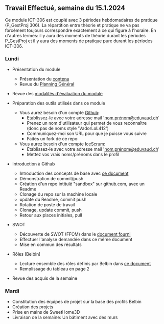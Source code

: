 ## Travail Effectué, semaine du 15.1.2024

Ce module ICT-306 est couplé avec 3 périodes hebdomadaires de pratique (P_GestProj 306). La répartition entre théorie et pratique ne va pas forcément toujours correspondre exactement à ce qui figure à l'horaire. En d'autres termes: il y aura des moments de théorie durant les périodes P_GestProj et il y aura des moments de pratique pure durant les périodes ICT-306.

### Lundi 

- Présentation du module
  - Présentation du [contenu](../ICT-306-ETML.md)
  - Revue du [Planning Général](../README.md)

- Revue des [modalités d'évaluation du module](../Evaluation/DEP.md)

- Préparation des outils utilisés dans ce module
  - Vous aurez besoin d'un compte [Github](https://github.com):
    - Etablissez-le avec votre adresse mail 'nom.prénom@eduvaud.ch'
    - Prenez un nom d'utilisateur qui permet de vous reconnaître (donc pas de noms style 'VadorLoL412')
    - Communiquez-moi son URL pour que je puisse vous suivre
    - Faites un fork de ce repo
  - Vous aurez besoin d'un compte [IceScrum](https://www.icescrum.com/):
    - Etablissez-le avec votre adresse mail 'nom.prénom@eduvaud.ch'
    - Mettez vos vrais noms/prénoms dans le profil
  
- Introduction à Github
  - Introduction des concepts de base avec [ce document](../Supports/Git.pdf)
  - Démonstration de commit/push
  - Création d'un repo intitulé "sandbox" sur github.com, avec un Readme
  - Clonage du repo sur la machine locale
  - update du Readme, commit push
  - Rotation de poste de travail
  - Clonage, update commit, push
  - Retour aux places initiales, pull

- SWOT
  - Découverte de SWOT (FFOM) dans le [document fourni](../Matériel/e-306-etude-opportunite.docx)
  - Effectuer l'analyse demandée dans ce même document
  - Mise en commun des résultats

- Rôles (Belbin)
  - Lecture ensemble des rôles définis par Belbin dans [ce document](../Matériel/E-306-XCL01-RolesDansUnGroupe.docx)
  - Remplissage du tableau en page 2

- Revue des acquis de la semaine

### Mardi

- Constitution des équipes de projet sur la base des profils Belbin
- Création des projets
- Prise en mains de SweetHome3D
- Livraison de la semaine: Un bâtiment avec des murs